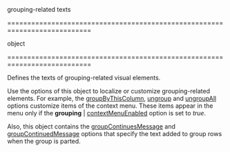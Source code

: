 <!--**
/*-------------------------------------------
    Auto-generated file. Do not modify.
-------------------------------------------

**-->
<!--d-->grouping-related texts<!--/d-->
===========================================================================
<!--type-->object<!--/type-->
===========================================================================

<!--shortDescription-->
Defines the texts of grouping-related visual elements.
<!--/shortDescription-->

<!--fullDescription-->
Use the options of this object to localize or customize grouping-related elements. For example, the [groupByThisColumn](/Documentation/ApiReference/UI_Widgets/dxDataGrid/Configuration/grouping/texts/#groupByThisColumn), [ungroup](/Documentation/ApiReference/UI_Widgets/dxDataGrid/Configuration/grouping/texts/#ungroup) and [ungroupAll](/Documentation/ApiReference/UI_Widgets/dxDataGrid/Configuration/grouping/texts/#ungroupAll) options customize items of the context menu. These items appear in the menu only if the **grouping** | [contextMenuEnabled](/Documentation/ApiReference/UI_Widgets/dxDataGrid/Configuration/grouping/#contextMenuEnabled) option is set to *true*.

Also, this object contains the [groupContinuesMessage](/Documentation/ApiReference/UI_Widgets/dxDataGrid/Configuration/grouping/texts/#groupContinuesMessage) and [groupContinuedMessage](/Documentation/ApiReference/UI_Widgets/dxDataGrid/Configuration/grouping/texts/#groupContinuedMessage) options that specify the text added to group rows when the group is parted.
<!--/fullDescription-->